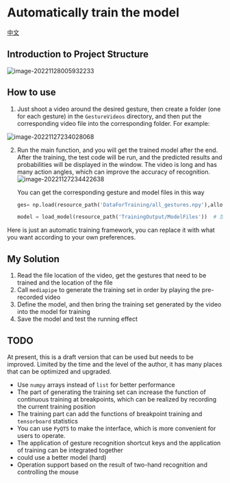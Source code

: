 # Automatically train the model
[中文](README-zh.md)
## Introduction to Project Structure

![image-20221128005932233](https://my-blogs-imgs-1312546167.cos.ap-nanjing.myqcloud.com//image-20221128005932233.png)



## How to use

1. Just shoot a video around the desired gesture, then create a folder (one for each gesture) in the `GestureVideos` directory, and then put the corresponding video file into the corresponding folder. For example:

![image-20221127234028068](https://my-blogs-imgs-1312546167.cos.ap-nanjing.myqcloud.com//image-20221127234028068.png)

2. Run the main function, and you will get the trained model after the end. After the training, the test code will be run, and the predicted results and probabilities will be displayed in the window. The video is long and has many action angles, which can improve the accuracy of recognition.![image-20221127234422638](https://my-blogs-imgs-1312546167.cos.ap-nanjing.myqcloud.com//image-20221127234422638.png)

   You can get the corresponding gesture and model files in this way

   ```python
   ges= np.load(resource_path('DataForTraining/all_gestures.npy'),allow_pickle=True).tolist()
   
   model = load_model(resource_path('TrainingOutput/ModelFiles'))  # 加载训练好的tensorflow模型
   ```



Here is just an automatic training framework, you can replace it with what you want according to your own preferences.

## My Solution

1. Read the file location of the video, get the gestures that need to be trained and the location of the file
2. Call `mediapipe` to generate the training set in order by playing the pre-recorded video
3. Define the model, and then bring the training set generated by the video into the model for training
4. Save the model and test the running effect

## TODO

At present, this is a draft version that can be used but needs to be improved. Limited by the time and the level of the author, it has many places that can be optimized and upgraded.

- Use `numpy` arrays instead of `list` for better performance
- The part of generating the training set can increase the function of continuous training at breakpoints, which can be realized by recording the current training position
- The training part can add the functions of breakpoint training and `tensorboard` statistics
- You can use `PyQT5` to make the interface, which is more convenient for users to operate.
- The application of gesture recognition shortcut keys and the application of training can be integrated together
- could use a better model (hard)
- Operation support based on the result of two-hand recognition and controlling the mouse






